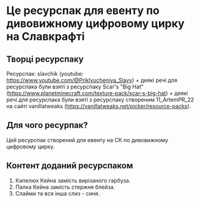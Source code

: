 # Це ресурспак для евенту по дивовижному цифровому цирку на Славкрафті

## Творці ресурспаку

Ресурспак: slavchik (youtube: https://www.youtube.com/@Priklyucheniya_Slavy)
\+ деякі речі для ресурспака були взяті з ресурспаку Scar's "Big Hat" (https://www.planetminecraft.com/texture-pack/scar-s-big-hat)
\+ деякі речі для ресурспака були взяті з ресурспаку створеним 11_ArtemPR_22 на сайті vanillatweaks (https://vanillatweaks.net/picker/resource-packs).

## Для чого ресурпак?

Цей ресурспак створений для евенту на СК по дивовижному цифровому цирку.

## Контент доданий ресурспаком

1. Капелюх Кейна замість вирізаного гарбуза.
2. Палка Кейна замість стержня блейза.
3. Слайми та вся інша слиз - синя.
